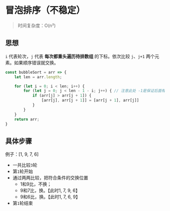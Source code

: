 # 冒泡排序（不稳定）
> 时间复杂度：O(n²)

## 思想
`i` 代表轮次，`j` 代表 **每次都重头遍历待排数组** 的下标。依次比较 `j`、`j+1` 两个元素。如果顺序错误就交换。

```js
const bubbleSort = arr => {
    let len = arr.length;

    for (let i = 0; i < len; i++) {
        for (let j = 0; j < len - 1 - i; j++) { // 注意此处 -1是保证后面有数和他比较，-i表示最后已排好了 i 个
            if (arr[j] > arr[j + 1]) {
                [arr[j], arr[j + 1]] = [arr[j + 1], arr[j]]
            }
        }
    }
    return arr;
}
```
 
## 具体步骤
例子：[1, 9, 7, 6]
  - 一共比较`3`轮
  - 第`1`轮开始
  - 通过两两比较，把符合条件的交换位置
    - 1和9比，不换；
    - 9和7比，换。【此时1, 7, 9, 6】
    - 9和6比，换。【此时1, 7, 6, 9】
  - 第`1`轮结束

  <!-- - 第`2`轮开始
  - 通过两两比较，把符合条件的交换位置
    - 7和6比，换。【此时1, 6, 7, 9】
    - 7和9比，不换；
  - 第`3`轮开始
  - 通过两两比较，把符合条件的交换位置
    - 7和9比，不换； -->